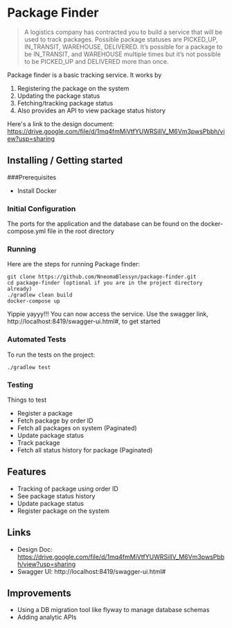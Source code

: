 # Package Finder
> A logistics company has contracted you to build a service that will be used to track packages. Possible package statuses are PICKED_UP, IN_TRANSIT, WAREHOUSE, DELIVERED. It’s possible for a package to be IN_TRANSIT, and WAREHOUSE multiple times but it’s not possible to be PICKED_UP and DELIVERED more than once.

Package finder is a basic tracking service.
It works by
1. Registering the package on the system
2. Updating the package status
3. Fetching/tracking package status
4. Also provides an API to view package status history

Here's a link to the design document: https://drive.google.com/file/d/1mq4fmMiVtfYUWRSilIV_M6Vm3pwsPbbh/view?usp=sharing

## Installing / Getting started

###Prerequisites
- Install Docker

### Initial Configuration

The ports for the application and the database can be found on the docker-compose.yml file in the root directory

### Running

Here are the steps for running Package finder:

```shell
git clone https://github.com/NneomaBlessyn/package-finder.git
cd package-finder (optional if you are in the project directory already)
./gradlew clean build
docker-compose up
```

Yippie yayyy!!! You can now access the service.
Use the swagger link, http://localhost:8419/swagger-ui.html#, to get started

### Automated Tests
To run the tests on the project:
```shell
./gradlew test
```

### Testing
Things to test
- Register a package
- Fetch package by order ID
- Fetch all packages on system (Paginated)
- Update package status
- Track package
- Fetch all status history for package (Paginated)

## Features
* Tracking of package using order ID
* See package status history
* Update package status
* Register package on the system

## Links
- Design Doc: https://drive.google.com/file/d/1mq4fmMiVtfYUWRSilIV_M6Vm3pwsPbbh/view?usp=sharing
- Swagger UI: http://localhost:8419/swagger-ui.html#

## Improvements
- Using a DB migration tool like flyway to manage database schemas
- Adding analytic APIs
